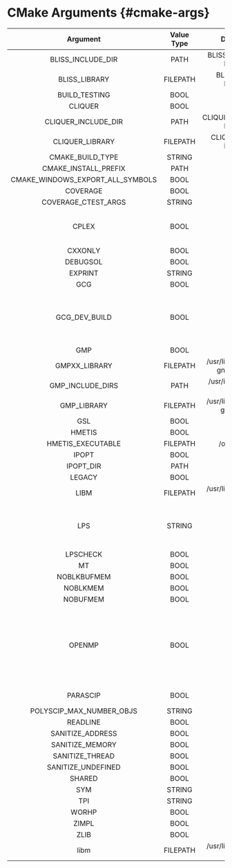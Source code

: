 # CMake Arguments {#cmake-args}

|             Argument             | Value Type |             Default Value             |                                     Description                                      |
|:--------------------------------:|:----------:|:-------------------------------------:|:------------------------------------------------------------------------------------:|
|        BLISS_INCLUDE_DIR         |    PATH    |      BLISS_INCLUDE_DIR-NOTFOUND       |                                          -                                           |
|          BLISS_LIBRARY           |  FILEPATH  |        BLISS_LIBRARY-NOTFOUND         |                                          -                                           |
|          BUILD_TESTING           |    BOOL    |                  ON                   |                                          -                                           |
|             CLIQUER              |    BOOL    |                  ON                   |                                          -                                           |
|       CLIQUER_INCLUDE_DIR        |    PATH    |     CLIQUER_INCLUDE_DIR-NOTFOUND      |                                          -                                           |
|         CLIQUER_LIBRARY          |  FILEPATH  |       CLIQUER_LIBRARY-NOTFOUND        |                                          -                                           |
|         CMAKE_BUILD_TYPE         |   STRING   |              no default               |                                          -                                           |
|       CMAKE_INSTALL_PREFIX       |    PATH    |              /usr/local               |                                          -                                           |
| CMAKE_WINDOWS_EXPORT_ALL_SYMBOLS |    BOOL    |                  ON                   |                                          -                                           |
|             COVERAGE             |    BOOL    |                  OFF                  |                                          -                                           |
|       COVERAGE_CTEST_ARGS        |   STRING   |              no default               |                                          -                                           |
|              CPLEX               |    BOOL    |                  OFF                  |                       Enable CPLEX solver for problem solving                        |
|             CXXONLY              |    BOOL    |                  OFF                  |                                          -                                           |
|             DEBUGSOL             |    BOOL    |                  OFF                  |                                          -                                           |
|             EXPRINT              |   STRING   |                 cppad                 |                                          -                                           |
|               GCG                |    BOOL    |                  ON                   |                                          -                                           |
|          GCG_DEV_BUILD           |    BOOL    |                  OFF                  |          compile SCIP and SoPlex located in lib/scip-git and lib/soplex-git          |
|               GMP                |    BOOL    |                  ON                   |                                          -                                           |
|          GMPXX_LIBRARY           |  FILEPATH  | /usr/lib/x86_64-linux-gnu/libgmpxx.so |                                          -                                           |
|         GMP_INCLUDE_DIRS         |    PATH    |     /usr/include/x86_64-linux-gnu     |                                          -                                           |
|           GMP_LIBRARY            |  FILEPATH  |  /usr/lib/x86_64-linux-gnu/libgmp.so  |                                          -                                           |
|               GSL                |    BOOL    |                  ON                   |                                          -                                           |
|              HMETIS              |    BOOL    |                  ON                   |                                          -                                           |
|        HMETIS_EXECUTABLE         |  FILEPATH  |            /opt/bin/hmetis            |                                          -                                           |
|              IPOPT               |    BOOL    |                  ON                   |                                          -                                           |
|            IPOPT_DIR             |    PATH    |                 /usr                  |                                          -                                           |
|              LEGACY              |    BOOL    |                  OFF                  |                                          -                                           |
|               LIBM               |  FILEPATH  |   /usr/lib/x86_64-linux-gnu/libm.so   |                                          -                                           |
|               LPS                |   STRING   |                  spx                  |            What solver to use for LP solving, soplex (spx) or cplex (cpx)            |
|             LPSCHECK             |    BOOL    |                  OFF                  |                                          -                                           |
|                MT                |    BOOL    |                  OFF                  |                                          -                                           |
|           NOBLKBUFMEM            |    BOOL    |                  OFF                  |                                          -                                           |
|             NOBLKMEM             |    BOOL    |                  OFF                  |                                          -                                           |
|             NOBUFMEM             |    BOOL    |                  OFF                  |                                          -                                           |
|              OPENMP              |    BOOL    |                  OFF                  | Use GCG parallelization - combine with PARASCIP (both during compiling SCIP and GCG) |
|             PARASCIP             |    BOOL    |                  OFF                  |                               Use SCIP parallelization                               |
|     POLYSCIP_MAX_NUMBER_OBJS     |   STRING   |                  30                   |                                          -                                           |
|             READLINE             |    BOOL    |                  ON                   |                                          -                                           |
|         SANITIZE_ADDRESS         |    BOOL    |                  OFF                  |                                          -                                           |
|         SANITIZE_MEMORY          |    BOOL    |                  OFF                  |                                          -                                           |
|         SANITIZE_THREAD          |    BOOL    |                  OFF                  |                                          -                                           |
|        SANITIZE_UNDEFINED        |    BOOL    |                  ON                   |                                          -                                           |
|              SHARED              |    BOOL    |                  ON                   |                                          -                                           |
|               SYM                |   STRING   |                 bliss                 |                                          -                                           |
|               TPI                |   STRING   |                 none                  |                                          -                                           |
|              WORHP               |    BOOL    |                  OFF                  |                                          -                                           |
|              ZIMPL               |    BOOL    |                  ON                   |                                          -                                           |
|               ZLIB               |    BOOL    |                  ON                   |                                          -                                           |
|               libm               |  FILEPATH  |   /usr/lib/x86_64-linux-gnu/libm.so   |                                          -                                           |

